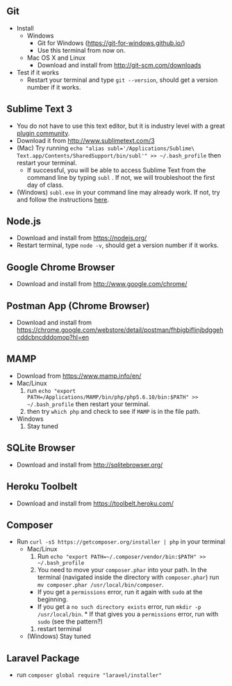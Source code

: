 ## Git
* Install
  * Windows
    * Git for Windows (https://git-for-windows.github.io/)
    * Use this terminal from now on.
  * Mac OS X and Linux
    * Download and install from http://git-scm.com/downloads
* Test if it works
  * Restart your terminal and type `git --version`, should get a version number if it works.

## Sublime Text 3
* You do not have to use this text editor, but it is industry level with a great [plugin community](https://packagecontrol.io/).
* Download it from http://www.sublimetext.com/3
* (Mac) Try running `echo "alias subl='/Applications/Sublime\ Text.app/Contents/SharedSupport/bin/subl'" >> ~/.bash_profile` then restart your terminal.
  * If successful, you will be able to access Sublime Text from the command line by typing `subl` . If not, we will troubleshoot the first day of class.
* (Windows) `subl.exe` in your command line may already work. If not, try and follow the instructions [here](https://scotch.io/tutorials/open-sublime-text-from-the-command-line-using-subl-exe-windows).

## Node.js
* Download and install from https://nodejs.org/
* Restart terminal, type `node -v`, should get a version number if it works.

## Google Chrome Browser
* Download and install from http://www.google.com/chrome/

## Postman App (Chrome Browser)
* Download and install from https://chrome.google.com/webstore/detail/postman/fhbjgbiflinjbdggehcddcbncdddomop?hl=en

## MAMP
* Download from https://www.mamp.info/en/
* Mac/Linux
  1. run `echo "export PATH=/Applications/MAMP/bin/php/php5.6.10/bin:$PATH" >> ~/.bash_profile` then restart your terminal.
  1. then try `which php` and check to see if `MAMP` is in the file path.
* Windows
  1. Stay tuned

## SQLite Browser
* Download and install from http://sqlitebrowser.org/

## Heroku Toolbelt
* Download and install from https://toolbelt.heroku.com/

## Composer
* Run `curl -sS https://getcomposer.org/installer | php` in your terminal
  * Mac/Linux
    1. Run `echo "export PATH=~/.composer/vendor/bin:$PATH" >> ~/.bash_profile`
    1. You need to move your `composer.phar` into your path. In the terminal (navigated inside the directory with `composer.phar`) run `mv composer.phar /usr/local/bin/composer`.
      *  If you get a `permissions` error, run it again with `sudo` at the beginning. 
      *  If you get a `no such directory exists` error, run `mkdir -p /usr/local/bin`.
        *  If that gives you a `permissions` error, run with `sudo` (see the pattern?)
    1. restart terminal
  * (Windows) Stay tuned

## Laravel Package
* run `composer global require "laravel/installer"`

